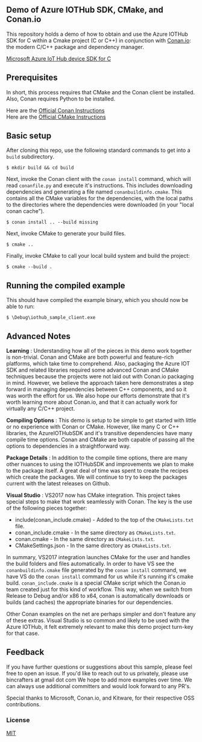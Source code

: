 ## Demo of Azure IOTHub SDK, CMake, and Conan.io
This repository holds a demo of how to obtain and use the Azure IOTHub SDK for C within a Cmake project (C or C++) in conjunction with [Conan.io](https://conan.io): the modern C/C++ package and dependency manager.  

[Microsoft Azure IoT Hub device SDK for C](https://github.com/Azure/azure-iot-sdk-c)

## Prerequisites

In short, this process requires that CMake and the Conan client be installed. Also, Conan requires Python to be installed. 

Here are the [Official Conan Instructions](http://conanio.readthedocs.io/en/latest/installation.html)  
Here are the [Official CMake Instructions](https://cmake.org/install/)

## Basic setup

After cloning this repo, use the following standard commands to get into a `build` subdirectory.

	$ mkdir build && cd build
	
Next, invoke the Conan client with the `conan install` command, which will read `conanfile.py` and execute it's instructions.  This includes downloading dependencies and generating a file named `conanbuildinfo.cmake`.  This contains all the CMake variables for the dependencies, with the local paths to the directories where the dependencies were downloaded (in your "local conan cache"). 

    $ conan install .. --build missing
	
Next, invoke CMake to generate your build files.

	$ cmake ..
	
Finally, invoke CMake to call your local build system and build the project:

    $ cmake --build .
	
## Running the compiled example

This should have compiled the example binary, which you should now be able to run: 

	$ \Debug\iothub_sample_client.exe

## Advanced Notes

**Learning** : Understanding how all of the pieces in this demo work together is non-trivial.  Conan and CMake are both powerful and feature-rich platforms, which take time to comprehend. Also, packaging the Azure IOT SDK and related libraries required some advanced Conan and CMake techniques because the projects were not laid out with Conan.io packaging in mind.  However, we believe the approach taken here demonstrates a step forward in managing dependencies between C++ components, and so it was worth the effort for us.  We also hope our efforts demonstrate that it's worth learning more about Conan.io, and that it can actually work for virtually any C/C++ project. 

**Compiling Options** : This demo is setup to be simple to get started with little or no experience with Conan or CMake.  However, like many C or C++ libraries, the AzureIOTHubSDK and it's transitive dependencies have many compile time options. Conan and CMake are both capable of passing all the options to dependencies in a straightforward way.

**Package Details** : In addition to the compile time options, there are many other nuances to using the IOTHubSDK and improvements we plan to make to the package itself.  A great deal of time was spent to create the recipes which create the packages.  We will continue to try to keep the packages current with the latest releases on Github. 

**Visual Studio** : VS2017 now has CMake integration.  This project takes special steps to make that work seamlessly with Conan. The key is the use of the following pieces together:
* include(conan_include.cmake) - Added to the top of the `CMakeLists.txt` file. 
* conan_include.cmake - In the same directory as `CMakeLists.txt`.
* conan.cmake - In the same directory as `CMakeLists.txt`.
* CMakeSettings.json - In the same directory as `CMakeLists.txt`.

In summary, VS2017 integration launches CMake for the user and handles the build folders and files automatically.  In order to have VS see the `conanbuildinfo.cmake` file generated by the `conan install` command, we have VS do the `conan install` command for us while it's running it's cmake build.  `conan_include.cmake` is a special CMake script which the Conan.io team created just for this kind of workflow.  This way, when we switch from Release to Debug and/or x86 to x64, conan is automatically downloads or builds (and caches) the appropriate binaries for our dependencies. 

Other Conan examples on the net are perhaps simpler and don't feature any of these extras.  Visual Studio is so common and likely to be used with the Azure IOTHub, it felt extremely relevant to make this demo project turn-key for that case. 

## Feedback

If you have further questions or suggestions about this sample, please feel free to open an issue.  If you'd like to reach out to us privately, please use bincrafters at gmail dot com We hope to add more examples over time. We can always use additional committers and would look forward to any PR's. 

Special thanks to Microsoft, Conan.io, and Kitware, for their respective OSS contributions. 
	
### License
[MIT](LICENSE)
